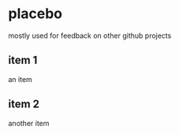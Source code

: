 # placebo
mostly used for feedback on other github projects
## item 1
an item
## item 2
another item
